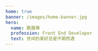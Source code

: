 ```yaml
---
home: true
banner: /images/home-banner.jpg
hero: 
  name: 鹏展博
  profession: Front End Developer
  text: 世间的美好总是不期而遇
---
```

